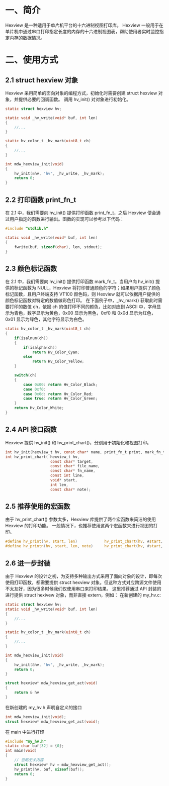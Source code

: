 # 一、简介
Hexview 是一种适用于单片机平台的十六进制视图打印库。
Hexview 一般用于在单片机中通过串口打印指定长度的内存的十六进制视图表，帮助使用者实时监控指定内存的数据情况。

# 二、使用方式
## 2.1 struct hexview 对象
Hexview 采用简单的面向对象的编程方式，初始化时需要创建 struct hexview 对象，并提供必要的回调函数。
调用 hv_init() 对对象进行初始化。
```c
static struct hexview hv;

static void _hv_write(void* buf, int len)
{
    //...
}

static hv_color_t _hv_mark(uint8_t ch)
{
    //...
}

int mdw_hexview_init(void)
{
    hv_init(&hv, "hv", _hv_write, _hv_mark);
    return 0;
}

```

## 2.2 打印函数 print_fn_t 
在 2.1 中，我们需要向 hv_init() 提供打印函数 print_fn_t，之后 Hexview 便会通过用户指定的函数进行输出。函数的实现可以参考以下代码：
```c
#include "stdlib.h"

static void _hv_write(void* buf, int len)
{
    fwrite(buf, sizeof(char), len, stdout);
}
```

## 2.3 颜色标记函数 
在 2.1 中，我们需要向 hv_init() 提供打印函数 mark_fn_t。当用户向 hv_init() 提供的标记函数为 NULL，Hexview 将打印普通颜色的字符；如果用户提供了颜色标记函数，且用户终端支持 VT100 颜色码，则 Hexview 就可以依据用户提供的颜色标记函数对特定的数值做彩色打印。
在下面例子中，_hv_mark() 获取此时需要打印的数值 ch，依据 ch 的值打印不同的颜色，比如对应到 ASCII 中，字母显示为青色，数字显示为黄色，0x00 显示为黑色，0xf0 和 0x0d 显示为红色，0x01 显示为绿色，其他字符显示为白色。
```c
static hv_color_t _hv_mark(uint8_t ch)
{
    if(isalnum(ch))
    {
        if(isalpha(ch))
            return Hv_Color_Cyan;
        else
            return Hv_Color_Yellow;
    }

    switch(ch)
    {
        case 0x00: return Hv_Color_Black;
        case 0xf0:
        case 0x0d: return Hv_Color_Red;
        case true: return Hv_Color_Green;
    }
    return Hv_Color_White;
}
```

## 2.4 API 接口函数
Hexview 提供 hv_init() 和 hv_print_chart()，分别用于初始化和视图打印。
```c
int hv_init(hexview_t hv, const char* name, print_fn_t print, mark_fn_t mark);
int hv_print_chart( hexview_t hv, 
                    const char* target, 
                    const char* file_name,
                    const char* fn_name,
                    const int line,
                    void* start, 
                    int len, 
                    const char* note);
```

## 2.5 推荐使用的宏函数
由于 hv_print_chart() 参数太多，Hexview 库提供了两个宏函数来简洁的使用 Hexview 的打印功能。
一般情况下，也推荐使用这两个宏函数来进行视图的打印。
```c
#define hv_print(hv, start, len)            hv_print_chart(hv, #start, __FILE__, __func__, __LINE__, (void*) start, len, NULL)
#define hv_printn(hv, start, len, note)     hv_print_chart(hv, #start, __FILE__, __func__, __LINE__, (void*) start, len, note)
```
## 2.6 进一步封装
由于 Hexview 的设计之初，为支持多种输出方式采用了面向对象的设计，即每次使用打印函数，都需要提供 struct hexview 对象。但这种方式对应跨源文件使用不太友好，因为很多时候我们仅使用串口来打印结果。
这里推荐通过 API 封装的进行提供 struct hexivew 对象，而非直接 extern，例如：
在新创建的 my_hv.c:
```c
static struct hexview hv;
static void _hv_write(void* buf, int len)
{
    //...
}

static hv_color_t _hv_mark(uint8_t ch)
{
    //...
}

int mdw_hexview_init(void)
{
    hv_init(&hv, "hv", _hv_write, _hv_mark);
    return 0;
}

struct hexview* mdw_hexview_get_act(void)
{
    return & hv
}
```
在新创建的 my_hv.h 声明自定义的接口
```c
int mdw_hexview_init(void);
struct hexview* mdw_hexview_get_act(void);
```
在 main 中进行打印
```c
#include "my_hv.h"
static char buf[32] = {0};
int main(void)
{
    // 忽略无关内容
    struct hexview* hv = mdw_hexview_get_act();
    hv_print(hv, buf, sizeof(buf));
    return 0;
}
```

